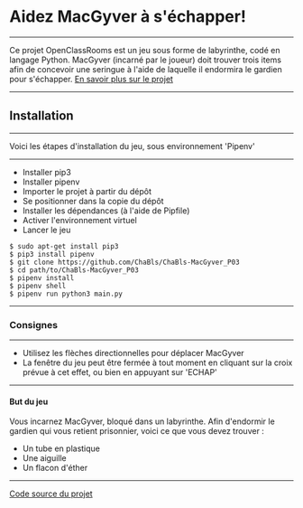 # Aidez MacGyver à s'échapper!
***
Ce projet OpenClassRooms est un jeu sous forme de labyrinthe, codé en langage Python.
MacGyver (incarné par le joueur) doit trouver trois items afin de concevoir
une seringue à l'aide de laquelle il endormira le gardien pour s'échapper.
[En savoir plus sur le projet](https://openclassrooms.com/fr/projects/aidez-macgyver-a-sechapper/assignment)
***
## Installation
***
Voici les étapes d'installation du jeu, sous environnement 'Pipenv'
***
* Installer pip3
* Installer pipenv
* Importer le projet à partir du dépôt
* Se positionner dans la copie du dépôt
* Installer les dépendances (à l'aide de Pipfile)
* Activer l'environnement virtuel
* Lancer le jeu
```
$ sudo apt-get install pip3
$ pip3 install pipenv
$ git clone https://github.com/ChaBls/ChaBls-MacGyver_P03
$ cd path/to/ChaBls-MacGyver_P03
$ pipenv install
$ pipenv shell
$ pipenv run python3 main.py
```
***
### Consignes
***
* Utilisez les flèches directionnelles pour déplacer MacGyver
* La fenêtre du jeu peut être fermée à tout moment en cliquant sur la croix
prévue à cet effet, ou bien en appuyant sur 'ECHAP'
***
#### But du jeu
Vous incarnez MacGyver, bloqué dans un labyrinthe.
Afin d'endormir le gardien qui vous retient prisonnier, voici ce que vous devez trouver :
* Un tube en plastique
* Une aiguille
* Un flacon d'éther
***
[Code source du projet](https://github.com/ChaBls/ChaBls-MacGyver_P03)
